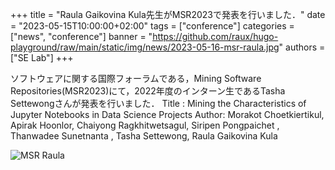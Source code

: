 +++
title = "Raula Gaikovina Kula先生がMSR2023で発表を行いました．"
date = "2023-05-15T10:00:00+02:00"
tags = ["conference"]
categories = ["news", "conference"]
banner = "https://github.com/raux/hugo-playground/raw/main/static/img/news/2023-05-16-msr-raula.jpg"
authors = ["SE Lab"]
+++

ソフトウェアに関する国際フォーラムである，Mining Software Repositories(MSR2023)にて，2022年度のインターン生であるTasha Settewongさんが発表を行いました．
Title : Mining the Characteristics of Jupyter Notebooks in Data Science Projects
Author: Morakot Choetkiertikul, Apirak Hoonlor, Chaiyong Ragkhitwetsagul, Siripen Pongpaichet , Thanwadee Sunetnanta , Tasha Settewong, Raula Gaikovina Kula

![MSR Raula](https://github.com/raux/hugo-playground/raw/main/static/img/news/2023-05-16-msr-raula.jpg)
